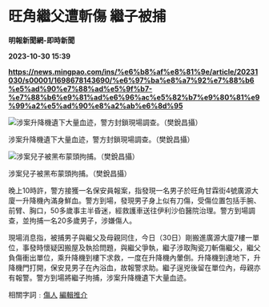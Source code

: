 # 旺角繼父遭斬傷 繼子被捕
**明報新聞網-即時新聞**

**2023-10-30 15:39**

**https://news.mingpao.com/ins/%e6%b8%af%e8%81%9e/article/20231030/s00001/1698678143690/%e6%97%ba%e8%a7%92%e7%88%b6%e5%ad%90%e7%88%ad%e5%9f%b7-%e7%88%b6%e9%81%ad%e6%96%ac%e5%82%b7%e9%80%81%e9%99%a2%e5%ad%90%e8%a2%ab%e6%8d%95**

![涉案升降機遺下大量血迹，警方封鎖現場調查。（樊銳昌攝）](https://fs.mingpao.com/ins/20231030/s00001/0d49789ef8c8c983d8b23fe2535530e7.jpg)

涉案升降機遺下大量血迹，警方封鎖現場調查。（樊銳昌攝）

![涉案兒子被黑布蒙頭拘捕。（樊銳昌攝）](https://fs.mingpao.com/ins/20231030/s00001/0d43f9f5c08a5199700e0d094440f69b.jpg)

涉案兒子被黑布蒙頭拘捕。（樊銳昌攝）

晚上10時許，警方接獲一名保安員報案，指發現一名男子於旺角甘霖街4號廣源大廈一升降機內滿身鮮血。警方到場，發現男子身上似有刀傷，受傷位置包括手腕、前臂、胸口，50多歲事主半昏迷，經救護車送往伊利沙伯醫院治理。警方到場調查，並拘捕一名20多歲男子，涉嫌傷人。

現場消息指，被捕男子與繼父及母親同住，今日（30日）剛搬進廣源大廈7樓一單位，事發時懷疑因搬屋及執拾問題，與繼父爭執，繼子涉取陶瓷刀斬傷繼父，繼父負傷衝出單位，乘升降機到樓下求救，一度在升降機內暈倒。升降機到達地下，升降機門打開，保安見男子在內浴血，故報警求助。繼子逞兇後留在單位內，母親亦有報警。警方到場將繼子拘捕，涉案升降機遺下大量血迹。

相關字詞﹕[傷人](https://news.mingpao.com/ins/%e6%b8%af%e8%81%9e/article/20231030/s00001/php/search2.php?pnssection=all&inssection=all&searchtype=A&keywords=%E5%82%B7%E4%BA%BA) [編輯推介](https://news.mingpao.com/ins/%e6%b8%af%e8%81%9e/article/20231030/s00001/php/search2.php?pnssection=all&inssection=all&searchtype=A&keywords=%E7%B7%A8%E8%BC%AF%E6%8E%A8%E4%BB%8B)